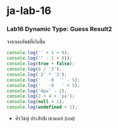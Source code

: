 # ja-lab-16
### Lab16 Dynamic Type: Guess Result2
จงหาผลลัพธ์ที่เกิดขึ้น

```JavaScript
console.log('' + 1 + 0);
console.log('' - 1 + 0)); 
console.log(true + false);
console.log(6 / '3');
console.log('2' * '3');
console.log('   -9   ' - 5);
console.log('   -9   ' + 5);
console.log('4px' - 2);
console.log(2 + 4 + 'px');
console.log(null + 1);
console.log(undefined + 1);
```
- ศิรวิชญ์ ประสิทธิเวชานนท์ (เอม)